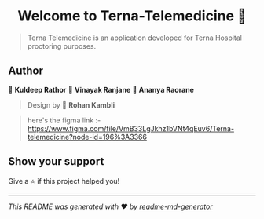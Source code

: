 <h1 align="center">Welcome to Terna-Telemedicine 👋</h1>

> Terna Telemedicine is an application developed for Terna Hospital proctoring purposes.

## Author

👤 **Kuldeep Rathor**
👤 **Vinayak Ranjane**
👤 **Ananya Raorane**


> Design by 👤 **Rohan Kambli**



> here's the figma link :- https://www.figma.com/file/VmB33LgJkhz1bVNt4qEuv6/Terna-telemedicine?node-id=196%3A3366


## Show your support

Give a ⭐️ if this project helped you!

***
_This README was generated with ❤️ by [readme-md-generator](https://github.com/kefranabg/readme-md-generator)_
